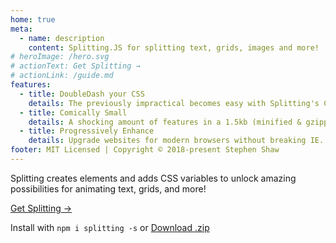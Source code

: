 ```yaml
---
home: true
meta:
  - name: description
    content: Splitting.JS for splitting text, grids, images and more!
# heroImage: /hero.svg
# actionText: Get Splitting →
# actionLink: /guide.md
features:
  - title: DoubleDash your CSS
    details: The previously impractical becomes easy with Splitting's CSS Variables.
  - title: Comically Small
    details: A shocking amount of features in a 1.5kb (minified & gzipped) package.
  - title: Progressively Enhance
    details: Upgrade websites for modern browsers without breaking IE.
footer: MIT Licensed | Copyright © 2018-present Stephen Shaw
---
```


<HomeTagline></HomeTagline>

Splitting creates elements and adds CSS variables to unlock amazing possibilities for animating text, grids, and more!

<a href="./guide.html" class="action-button">Get Splitting →</a>

Install with `npm i splitting -s` or <a href="https://github.com/shshaw/Splitting/archive/master.zip" target="_blank" class="action-button smaller ">Download .zip</a>
